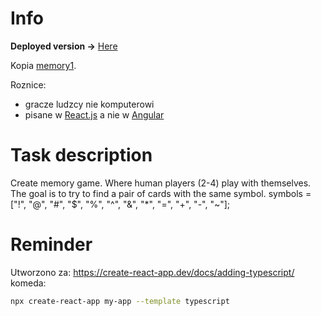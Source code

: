 # Info

**Deployed version ->** [Here](https://b-lukaszuk.github.io/memory2/#/)

Kopia [memory1](https://github.com/b-lukaszuk/memory1).

Roznice:
- gracze ludzcy nie komputerowi
- pisane w [React.js](https://reactjs.org/) a nie w [Angular](https://angular.io/)

# Task description

Create memory game. Where human players (2-4) play with themselves.
The goal is to try to find a pair of cards with the same symbol.
symbols = ["!", "@", "#", "$", "%", "^", "&", "*", "=", "+", "-", "~"];

# Reminder

Utworzono za: https://create-react-app.dev/docs/adding-typescript/ komeda:

```bash
npx create-react-app my-app --template typescript
```
